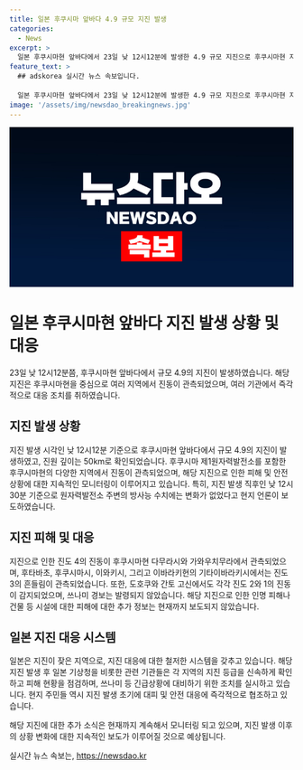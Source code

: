 ```yaml
---
title: 일본 후쿠시마 앞바다 4.9 규모 지진 발생
categories:
  - News
excerpt: >
  일본 후쿠시마현 앞바다에서 23일 낮 12시12분에 발생한 4.9 규모 지진으로 후쿠시마현 지역에서 진도 4의 진동이 나타났다. 후쿠시마 제1원자력발전소 주변에서는 방사능 수치에 변화 없음을 확인했으며, 쓰나미 경보는 발령되지 않았다. 지진 등급은 해당 지역의 흔들림을 상대적으로 수치로 표시하며, 이번 지진으로 도호쿠와 간토 고신 지역에서도 진도 2 혹은 1의 진동이 감지되었다.
feature_text: >
  ## adskorea 실시간 뉴스 속보입니다.

  일본 후쿠시마현 앞바다에서 23일 낮 12시12분에 발생한 4.9 규모 지진으로 후쿠시마현 지역에서 진도 4의 진동이 나타났다. 후쿠시마 제1원자력발전소 주변에서는 방사능 수치에 변화 없음을 확인했으며, 쓰나미 경보는 발령되지 않았다. 지진 등급은 해당 지역의 흔들림을 상대적으로 수치로 표시하며, 이번 지진으로 도호쿠와 간토 고신 지역에서도 진도 2 혹은 1의 진동이 감지되었다.
image: '/assets/img/newsdao_breakingnews.jpg'
---
```


<p><img src="/assets/img/newsdao_breakingnews.jpg" alt="adskorea 속보" /></p>

<h1 data-ke-size="size26">일본 후쿠시마현 앞바다 지진 발생 상황 및 대응</h1>

<p data-ke-size="size16">23일 낮 12시12분쯤, 후쿠시마현 앞바다에서 규모 4.9의 지진이 발생하였습니다. 해당 지진은 후쿠시마현을 중심으로 여러 지역에서 진동이 관측되었으며, 여러 기관에서 즉각적으로 대응 조치를 취하였습니다.</p>

<h2 data-ke-size="size24">지진 발생 상황</h2>

<p data-ke-size="size16">지진 발생 시각인 낮 12시12분 기준으로 후쿠시마현 앞바다에서 규모 4.9의 지진이 발생하였고, 진원 깊이는 50km로 확인되었습니다. 후쿠시마 제1원자력발전소를 포함한 후쿠시마현의 다양한 지역에서 진동이 관측되었으며, 해당 지진으로 인한 피해 및 안전 상황에 대한 지속적인 모니터링이 이루어지고 있습니다. 특히, 지진 발생 직후인 낮 12시30분 기준으로 원자력발전소 주변의 방사능 수치에는 변화가 없었다고 현지 언론이 보도하였습니다.</p>

<h2 data-ke-size="size24">지진 피해 및 대응</h2>

<p data-ke-size="size16">지진으로 인한 진도 4의 진동이 후쿠시마현 다무라시와 가와우치무라에서 관측되었으며, 후타바초, 후쿠시마시, 이와키시, 그리고 이바라키현의 기타이바라키시에서는 진도 3의 흔들림이 관측되었습니다. 또한, 도호쿠와 간토 고신에서도 각각 진도 2와 1의 진동이 감지되었으며, 쓰나미 경보는 발령되지 않았습니다. 해당 지진으로 인한 인명 피해나 건물 등 시설에 대한 피해에 대한 추가 정보는 현재까지 보도되지 않았습니다.</p>

<h2 data-ke-size="size24">일본 지진 대응 시스템</h2>

<p data-ke-size="size16">일본은 지진이 잦은 지역으로, 지진 대응에 대한 철저한 시스템을 갖추고 있습니다. 해당 지진 발생 후 일본 기상청을 비롯한 관련 기관들은 각 지역의 지진 등급을 신속하게 확인하고 피해 현황을 점검하며, 쓰나미 등 긴급상황에 대비하기 위한 조치를 실시하고 있습니다. 현지 주민들 역시 지진 발생 초기에 대피 및 안전 대응에 즉각적으로 협조하고 있습니다.</p>

<p data-ke-size="size16">해당 지진에 대한 추가 소식은 현재까지 계속해서 모니터링 되고 있으며, 지진 발생 이후의 상황 변화에 대한 지속적인 보도가 이루어질 것으로 예상됩니다.</p>
실시간 뉴스 속보는, <a href="https://newsdao.kr" rel="dofollow">https://newsdao.kr</a>


